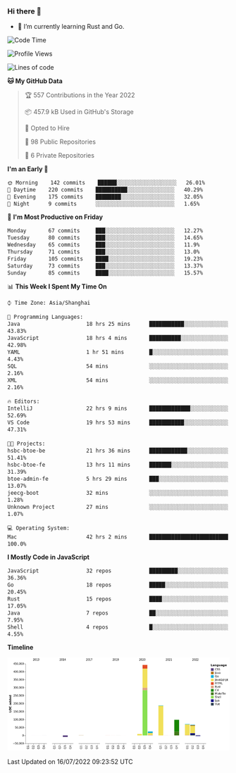 ### Hi there 👋

- 🌱 I’m currently learning Rust and Go.

<!--START_SECTION:waka-->
![Code Time](http://img.shields.io/badge/Code%20Time-584%20hrs%2043%20mins-blue)

![Profile Views](http://img.shields.io/badge/Profile%20Views-0-blue)

![Lines of code](https://img.shields.io/badge/From%20Hello%20World%20I%27ve%20Written-895%20Thousand%20lines%20of%20code-blue)

**🐱 My GitHub Data** 

> 🏆 557 Contributions in the Year 2022
 > 
> 📦 457.9 kB Used in GitHub's Storage 
 > 
> 💼 Opted to Hire
 > 
> 📜 98 Public Repositories 
 > 
> 🔑 6 Private Repositories  
 > 
**I'm an Early 🐤** 

```text
🌞 Morning    142 commits    ██████░░░░░░░░░░░░░░░░░░░   26.01% 
🌆 Daytime    220 commits    ██████████░░░░░░░░░░░░░░░   40.29% 
🌃 Evening    175 commits    ████████░░░░░░░░░░░░░░░░░   32.05% 
🌙 Night      9 commits      ░░░░░░░░░░░░░░░░░░░░░░░░░   1.65%

```
📅 **I'm Most Productive on Friday** 

```text
Monday       67 commits     ███░░░░░░░░░░░░░░░░░░░░░░   12.27% 
Tuesday      80 commits     ███░░░░░░░░░░░░░░░░░░░░░░   14.65% 
Wednesday    65 commits     ███░░░░░░░░░░░░░░░░░░░░░░   11.9% 
Thursday     71 commits     ███░░░░░░░░░░░░░░░░░░░░░░   13.0% 
Friday       105 commits    ████░░░░░░░░░░░░░░░░░░░░░   19.23% 
Saturday     73 commits     ███░░░░░░░░░░░░░░░░░░░░░░   13.37% 
Sunday       85 commits     ████░░░░░░░░░░░░░░░░░░░░░   15.57%

```


📊 **This Week I Spent My Time On** 

```text
⌚︎ Time Zone: Asia/Shanghai

💬 Programming Languages: 
Java                     18 hrs 25 mins      ███████████░░░░░░░░░░░░░░   43.83% 
JavaScript               18 hrs 4 mins       ██████████░░░░░░░░░░░░░░░   42.98% 
YAML                     1 hr 51 mins        █░░░░░░░░░░░░░░░░░░░░░░░░   4.43% 
SQL                      54 mins             ░░░░░░░░░░░░░░░░░░░░░░░░░   2.16% 
XML                      54 mins             ░░░░░░░░░░░░░░░░░░░░░░░░░   2.16%

🔥 Editors: 
IntelliJ                 22 hrs 9 mins       █████████████░░░░░░░░░░░░   52.69% 
VS Code                  19 hrs 53 mins      ███████████░░░░░░░░░░░░░░   47.31%

🐱‍💻 Projects: 
hsbc-btoe-be             21 hrs 36 mins      ████████████░░░░░░░░░░░░░   51.41% 
hsbc-btoe-fe             13 hrs 11 mins      ███████░░░░░░░░░░░░░░░░░░   31.39% 
btoe-admin-fe            5 hrs 29 mins       ███░░░░░░░░░░░░░░░░░░░░░░   13.07% 
jeecg-boot               32 mins             ░░░░░░░░░░░░░░░░░░░░░░░░░   1.28% 
Unknown Project          27 mins             ░░░░░░░░░░░░░░░░░░░░░░░░░   1.07%

💻 Operating System: 
Mac                      42 hrs 2 mins       █████████████████████████   100.0%

```

**I Mostly Code in JavaScript** 

```text
JavaScript               32 repos            █████████░░░░░░░░░░░░░░░░   36.36% 
Go                       18 repos            █████░░░░░░░░░░░░░░░░░░░░   20.45% 
Rust                     15 repos            ████░░░░░░░░░░░░░░░░░░░░░   17.05% 
Java                     7 repos             ██░░░░░░░░░░░░░░░░░░░░░░░   7.95% 
Shell                    4 repos             █░░░░░░░░░░░░░░░░░░░░░░░░   4.55%

```


**Timeline**

![Chart not found](https://raw.githubusercontent.com/elton/elton/main/charts/bar_graph.png) 


 Last Updated on 16/07/2022 09:23:52 UTC
<!--END_SECTION:waka-->

<!--
**elton/elton** is a ✨ _special_ ✨ repository because its `README.md` (this file) appears on your GitHub profile.

Here are some ideas to get you started:

- 🔭 I’m currently working on ...
- 🌱 I’m currently learning ...
- 👯 I’m looking to collaborate on ...
- 🤔 I’m looking for help with ...
- 💬 Ask me about ...
- 📫 How to reach me: ...
- 😄 Pronouns: ...
- ⚡ Fun fact: ...
-->
